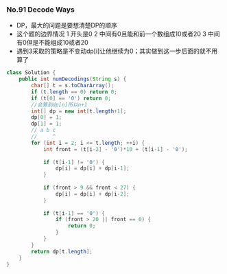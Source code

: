 ### No.91 Decode Ways
* DP，最大的问题是要想清楚DP的顺序
* 这个题的边界情况
  1 开头是0
  2 中间有0且能和前一个数组成10或者20
  3 中间有0但是不能组成10或者20
* 遇到3采取的策略是不变动dp[i]让他继续为0；其实做到这一步后面的就不用算了
```java
class Solution {
    public int numDecodings(String s) {
        char[] t = s.toCharArray();
        if (t.length == 0) return 0;
        if (t[0] == '0') return 0;
        //会算到dp[n]所以n+1
        int[] dp = new int[t.length+1];
        dp[0] = 1;
        dp[1] = 1;
        // a b c
        //     ^
        for (int i = 2; i <= t.length; ++i) {
            int front = (t[i-2] - '0')*10 + (t[i-1] - '0');
            
            if (t[i-1] != '0') {
                dp[i] = dp[i] + dp[i-1];
            }
            
            if (front > 9 && front < 27) {
                dp[i] = dp[i] + dp[i-2];
            }
            
            if (t[i-1] == '0') {
                if (front > 20 || front == 0) {
                    return 0;
                }
            }
        }
        return dp[t.length];
    }
}
```
